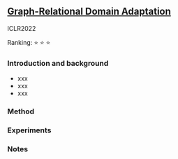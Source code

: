 ## [Graph-Relational Domain Adaptation](https://arxiv.org/abs/2202.03628)

ICLR2022

Ranking: ⭐ ⭐ ⭐ 

### Introduction and background
- xxx
- xxx
- xxx

### Method

### Experiments

### Notes
